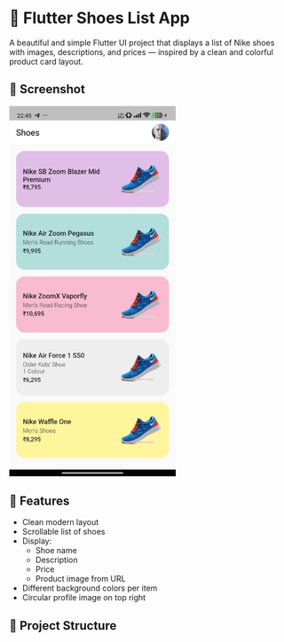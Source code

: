 # 👟 Flutter Shoes List App

A beautiful and simple Flutter UI project that displays a list of Nike shoes with images, descriptions, and prices — inspired by a clean and colorful product card layout.

## 📸 Screenshot

<img src="https://github.com/zikrizm/UTS_SUSULAN_06TPLM002_221011401529_ZIKRIMARIFATULLAH/blob/main/screenshots/preview.jpeg" width="300" alt="Tampilan utama aplikasi">

## 📱 Features

- Clean modern layout
- Scrollable list of shoes
- Display:
  - Shoe name
  - Description
  - Price
  - Product image from URL
- Different background colors per item
- Circular profile image on top right

## 🧱 Project Structure

